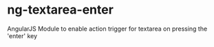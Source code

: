 # ng-textarea-enter
AngularJS Module to enable action trigger for textarea on pressing the 'enter' key 
